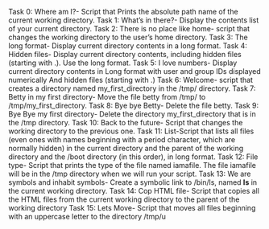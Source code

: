 Task 0: Where am I?- Script that Prints the absolute path name of the current working directory.
Task 1: What’s in there?- Display the contents list of your current directory.
Task 2: There is no place like home- script that changes the working directory to the user’s home directory.
Task 3: The long format- Display current directory contents in a long format.
Task 4: Hidden files- Display current directory contents, including hidden files (starting with .). Use the long format.
Task 5: I love numbers- Display current directory contents in Long format with user and group IDs displayed numerically And hidden files (starting with .)
Task 6: Welcome- script that creates a directory named my_first_directory in the /tmp/ directory.
Task 7: Betty in my first directory- Move the file betty from /tmp/ to /tmp/my_first_directory.
Task 8: Bye bye Betty- Delete the file betty.
Task 9: Bye Bye my first directory- Delete the directory my_first_directory that is in the /tmp directory.
Task 10: Back to the future- Script that changes the working directory to the previous one.
Task 11: List-Script that lists all files (even ones with names beginning with a period character, which are normally hidden) in the current directory and the parent of the working directory and the /boot directory (in this order), in long format.
Task 12: File type- Script that prints the type of the file named iamafile. The file iamafile will be in the /tmp directory when we will run your script.
Task 13: We are symbols and inhabit symbols- Create a symbolic link to /bin/ls, named __ls__ in the current working directory.
Task 14: Cop HTML file- Script that copies all the HTML files from the current working directory to the parent of the working directory
Task 15: Lets Move- Script that moves all files beginning with an uppercase letter to the directory /tmp/u
